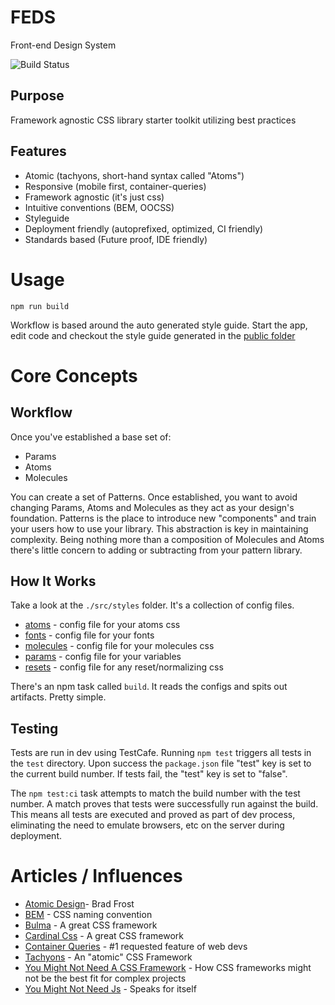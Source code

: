 # FEDS

Front-end Design System

![Build Status](https://reportingsystemsinc.visualstudio.com/Development/_apis/build/status/FEDS-build-pipeline)

## Purpose

Framework agnostic CSS library starter toolkit utilizing best practices

## Features

- Atomic (tachyons, short-hand syntax called "Atoms")
- Responsive (mobile first, container-queries)
- Framework agnostic (it's just css)
- Intuitive conventions (BEM, OOCSS)
- Styleguide
- Deployment friendly (autoprefixed, optimized, CI friendly)
- Standards based (Future proof, IDE friendly)

# Usage

    npm run build

Workflow is based around the auto generated style guide. Start the app, edit code and checkout the style guide generated in the [public folder](./public)

# Core Concepts

## Workflow

Once you've established a base set of:

- Params
- Atoms
- Molecules

You can create a set of Patterns. Once established, you want to avoid changing Params, Atoms and Molecules as they act as your design's foundation. Patterns is the place to introduce new "components" and train your users how to use your library. This abstraction is key in maintaining complexity. Being nothing more than a composition of Molecules and Atoms there's little concern to adding or subtracting from your pattern library.

## How It Works

Take a look at the `./src/styles` folder. It's a collection of config files.

- [atoms](./themes/base/atoms.json) - config file for your atoms css
- [fonts](./themes/base/fonts.json) - config file for your fonts
- [molecules](./themes/base/molecules.json) - config file for your molecules css
- [params](./themes/base/params.json) - config file for your variables
- [resets](./themes/base/resets.json) - config file for any reset/normalizing css

There's an npm task called `build`. It reads the configs and spits out artifacts. Pretty simple.

## Testing

Tests are run in dev using TestCafe. Running `npm test` triggers all tests in the `test` directory. Upon success the `package.json` file "test" key is set to the current build number. If tests fail, the "test" key is set to "false".

The `npm test:ci` task attempts to match the build number with the test number. A match proves that tests were successfully run against the build. This means all tests are executed and proved as part of dev process, eliminating the need to emulate browsers, etc on the server during deployment.

# Articles / Influences

- [Atomic Design](http://bradfrost.com/blog/post/atomic-web-design/)- Brad Frost
- [BEM](http://getbem.com/) - CSS naming convention
- [Bulma](https://bulma.io/) - A great CSS framework
- [Cardinal Css](http://cardinalcss.com/) - A great CSS framework
- [Container Queries](https://ethanmarcotte.com/wrote/on-container-queries/) - #1 requested feature of web devs
- [Tachyons](http://tachyons.io/) - An "atomic" CSS Framework
- [You Might Not Need A CSS Framework](https://hacks.mozilla.org/2016/04/you-might-not-need-a-css-framework/) - How CSS frameworks might not be the best fit for complex projects
- [You Might Not Need Js](http://youmightnotneedjs.com/) - Speaks for itself
